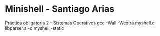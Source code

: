 # Minishell - Santiago Arias

Práctica obligatoria 2 - Sistemas Operativos
gcc -Wall -Wextra myshell.c libparser.a -o myshell -static

